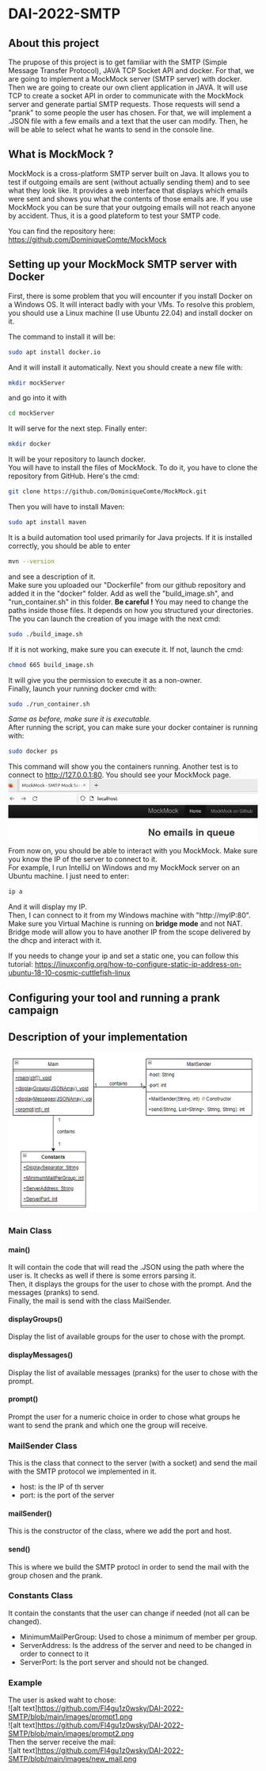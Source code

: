 # DAI-2022-SMTP

## About this project
The prupose of this project is to get familiar with the SMTP (Simple Message Transfer Protocol), JAVA TCP Socket API and docker.
For that, we are going to implement a MockMock server (SMTP server) with docker. Then we are going to create our own client application in JAVA. It will use TCP to create a socket API in order to communicate with the MockMock server and generate partial SMTP requests. Those requests will send a "prank" to some people the user has chosen. For that, we will implement a .JSON file with a few emails and a text that the user can modify. Then, he will be able to select what he wants to send in the console line.

## What is MockMock ?
MockMock is a cross-platform SMTP server built on Java. It allows you to test if outgoing emails are sent (without actually sending them) and to see what they look like. It provides a web interface that displays which emails were sent and shows you what the contents of those emails are. If you use MockMock you can be sure that your outgoing emails will not reach anyone by accident. Thus, it is a good plateform to test your SMTP code.

You can find the repository here: https://github.com/DominiqueComte/MockMock

## Setting up your MockMock SMTP server with Docker
First, there is some problem that you will encounter if you install Docker on a Windows OS. It will interact badly with your VMs. To resolve this problem, you should use a Linux machine (I use Ubuntu 22.04) and install docker on it.         
           
The command to install it will be:
```sh
sudo apt install docker.io
```
And it will install it automatically. Next you should create a new file with:
```sh
mkdir mockServer
```
and go into it with
```sh
cd mockServer
```
It will serve for the next step. Finally enter:
```sh
mkdir docker
```
It will be your repository to launch docker.          
You will have to install the files of MockMock. To do it, you have to clone the repository from GitHub. Here's the cmd:
```sh
git clone https://github.com/DominiqueComte/MockMock.git
```
Then you will have to install Maven:
```sh
sudo apt install maven
```
It is a build automation tool used primarily for Java projects. If it is installed correctly, you should be able to enter
```sh
mvn --version
```
and see a description of it.          
Make sure you uploaded our "Dockerfile" from our github repository and added it in the "docker" folder. Add as well the "build_image.sh", and "run_container.sh" in this folder. **Be careful !** You may need to change the paths inside those files. It depends on how you structured your directories.           
The you can launch the creation of you image with the next cmd:
```sh
sudo ./build_image.sh
```
If it is not working, make sure you can execute it. If not, launch the cmd:
```sh
chmod 665 build_image.sh
```
It will give you the permission to execute it as a non-owner.           
Finally, launch your running docker cmd with:
```sh
sudo ./run_container.sh
```
*Same as before, make sure it is executable.*            
After running the script, you can make sure your docker container is running with:
```sh
sudo docker ps
```
This command will show you the containers running. Another test is to connect to http://127.0.0.1:80. You should see your MockMock page.          
![alt text](https://github.com/Fl4gu1z0wsky/DAI-2022-SMTP/blob/main/images/mockmock_home.png)          
From now on, you should be able to interact with you MockMock. Make sure you know the IP of the server to connect to it.             
For example, I run IntelliJ on Windows and my MockMock server on an Ubuntu machine. I just need to enter:
```sh
ip a
```
And it will display my IP.             
Then, I can connect to it from my Windows machine with "http://myIP:80". Make sure you Virtual Machine is running on **bridge mode** and not NAT. Bridge mode will allow you to have another IP from the scope delivered by the dhcp and interact with it.  

If you needs to change your ip and set a static one, you can follow this tutorial:
https://linuxconfig.org/how-to-configure-static-ip-address-on-ubuntu-18-10-cosmic-cuttlefish-linux

## Configuring your tool and running a prank campaign


## Description of your implementation
![alt text](https://github.com/Fl4gu1z0wsky/DAI-2022-SMTP/blob/main/images/classes.png)
### Main Class
#### main()
It will contain the code that will read the .JSON using the path where the user is. It checks as well if there is some errors parsing it.    
Then, it displays the groups for the user to chose with the prompt. And the messages (pranks) to send.    
Finally, the mail is send with the class MailSender.
#### displayGroups()
Display the list of available groups for the user to chose with the prompt.
#### displayMessages()
Display the list of available messages (pranks) for the user to chose with the prompt.
#### prompt()
Prompt the user for a numeric choice in order to chose what groups he want to send the prank and which one the group will receive.
### MailSender Class
This is the class that connect to the server (with a socket) and send the mail with the SMTP protocol we implemented in it.
- host: is the IP of th server
- port: is the port of the server
#### mailSender()
This is the constructor of the class, where we add the port and host.
#### send()
This is where we build the SMTP protocl in order to send the mail with the group chosen and the prank.
### Constants Class
It contain the constants that the user can change if needed (not all can be changed).
- MinimumMailPerGroup: Used to chose a minimum of member per group.
- ServerAddress: Is the address of the server and need to be changed in order to connect to it
- ServerPort: Is the port server and should not be changed.

### Example
The user is asked waht to chose:    
![alt text]https://github.com/Fl4gu1z0wsky/DAI-2022-SMTP/blob/main/images/prompt1.png    
![alt text]https://github.com/Fl4gu1z0wsky/DAI-2022-SMTP/blob/main/images/prompt2.png    
Then the server receive the mail:       
![alt text]https://github.com/Fl4gu1z0wsky/DAI-2022-SMTP/blob/main/images/new_mail.png    

